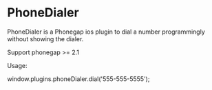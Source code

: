 PhoneDialer
===========

PhoneDialer is a Phonegap ios plugin to dial a number programmingly without showing the dialer. 

Support phonegap  >= 2.1

Usage:

window.plugins.phoneDialer.dial('555-555-5555');
